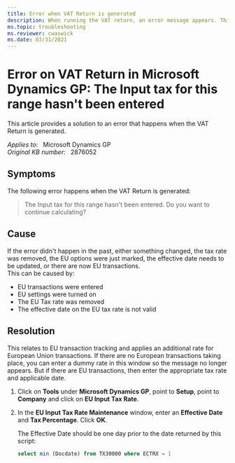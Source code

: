 ```yaml
---
title: Error when VAT Return is generated
description: When running the VAT return, an error message appears. This article provides a solution to this error.
ms.topic: troubleshooting
ms.reviewer: cwaswick
ms.date: 03/31/2021
---
```

# Error on VAT Return in Microsoft Dynamics GP: The Input tax for this range hasn't been entered

This article provides a solution to an error that happens when the VAT Return is generated.

_Applies to:_ &nbsp; Microsoft Dynamics GP  
_Original KB number:_ &nbsp; 2876052

## Symptoms

The following error happens when the VAT Return is generated:

> The Input tax for this range hasn't been entered. Do you want to continue calculating?

## Cause

If the error didn't happen in the past, either something changed, the tax rate was removed, the EU options were just marked, the effective date needs to be updated, or there are now EU transactions.  
This can be caused by:

- EU transactions were entered
- EU settings were turned on
- The EU Tax rate was removed
- The effective date on the EU tax rate is not valid

## Resolution

This relates to EU transaction tracking and applies an additional rate for European Union transactions. If there are no European transactions taking place, you can enter a dummy rate in this window so the message no longer appears. But if there are EU transactions, then enter the appropriate tax rate and applicable date.

1. Click on **Tools** under **Microsoft Dynamics GP**, point to **Setup**, point to **Company** and click on **EU Input Tax Rate**.

2. In the **EU Input Tax Rate Maintenance** window, enter an **Effective Date** and **Tax Percentage**. Click **OK**.

    The Effective Date should be one day prior to the date returned by this script:

    ```sql
    select min (Docdate) from TX30000 where ECTRX = 1
    ```
